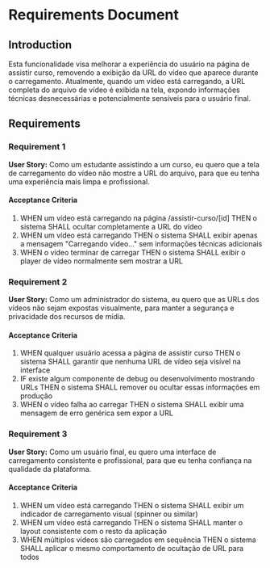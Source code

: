 # Requirements Document

## Introduction

Esta funcionalidade visa melhorar a experiência do usuário na página de assistir curso, removendo a exibição da URL do vídeo que aparece durante o carregamento. Atualmente, quando um vídeo está carregando, a URL completa do arquivo de vídeo é exibida na tela, expondo informações técnicas desnecessárias e potencialmente sensíveis para o usuário final.

## Requirements

### Requirement 1

**User Story:** Como um estudante assistindo a um curso, eu quero que a tela de carregamento do vídeo não mostre a URL do arquivo, para que eu tenha uma experiência mais limpa e profissional.

#### Acceptance Criteria

1. WHEN um vídeo está carregando na página /assistir-curso/[id] THEN o sistema SHALL ocultar completamente a URL do vídeo
2. WHEN um vídeo está carregando THEN o sistema SHALL exibir apenas a mensagem "Carregando vídeo..." sem informações técnicas adicionais
3. WHEN o vídeo terminar de carregar THEN o sistema SHALL exibir o player de vídeo normalmente sem mostrar a URL

### Requirement 2

**User Story:** Como um administrador do sistema, eu quero que as URLs dos vídeos não sejam expostas visualmente, para manter a segurança e privacidade dos recursos de mídia.

#### Acceptance Criteria

1. WHEN qualquer usuário acessa a página de assistir curso THEN o sistema SHALL garantir que nenhuma URL de vídeo seja visível na interface
2. IF existe algum componente de debug ou desenvolvimento mostrando URLs THEN o sistema SHALL remover ou ocultar essas informações em produção
3. WHEN o vídeo falha ao carregar THEN o sistema SHALL exibir uma mensagem de erro genérica sem expor a URL

### Requirement 3

**User Story:** Como um usuário final, eu quero uma interface de carregamento consistente e profissional, para que eu tenha confiança na qualidade da plataforma.

#### Acceptance Criteria

1. WHEN um vídeo está carregando THEN o sistema SHALL exibir um indicador de carregamento visual (spinner ou similar)
2. WHEN um vídeo está carregando THEN o sistema SHALL manter o layout consistente com o resto da aplicação
3. WHEN múltiplos vídeos são carregados em sequência THEN o sistema SHALL aplicar o mesmo comportamento de ocultação de URL para todos